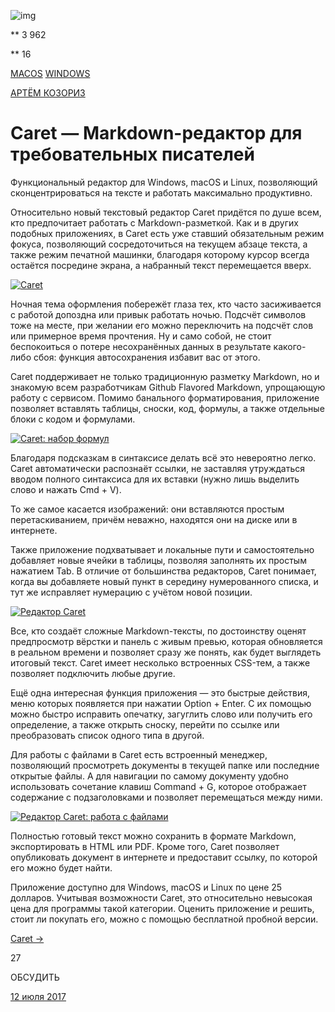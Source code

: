 ![img](https://cdn.lifehacker.ru/wp-content/uploads/2017/07/Caret---Markdown-redaktor-dlya-trebovatelnyx-pisateleJ_1499631819-1140x570.jpg)

** 3 962

** 16

[MACOS](https://lifehacker.ru/topics/technology/mac-os/) [WINDOWS](https://lifehacker.ru/topics/technology/windows/)

[АРТЁМ КОЗОРИЗ](https://lifehacker.ru/author/32565/)

# Caret — Markdown-редактор для требовательных писателей

Функциональный редактор для Windows, macOS и Linux, позволяющий сконцентрироваться на тексте и работать максимально продуктивно.

Относительно новый текстовый редактор Caret придётся по душе всем, кто предпочитает работать с Markdown-разметкой. Как и в других подобных приложениях, в Caret есть уже ставший обязательным режим фокуса, позволяющий сосредоточиться на текущем абзаце текста, а также режим печатной машинки, благодаря которому курсор всегда остаётся посредине экрана, а набранный текст перемещается вверх.

[![Caret](https://cdn.lifehacker.ru/wp-content/uploads/2017/07/Snimok-ekrana-2017-07-05-v-08.48.48_1499233739-630x404.jpg)](https://cdn.lifehacker.ru/wp-content/uploads/2017/07/Snimok-ekrana-2017-07-05-v-08.48.48_1499233739.jpg)

Ночная тема оформления побережёт глаза тех, кто часто засиживается с работой допоздна или привык работать ночью. Подсчёт символов тоже на месте, при желании его можно переключить на подсчёт слов или примерное время прочтения. Ну и само собой, не стоит беспокоиться о потере несохранённых данных в результате какого-либо сбоя: функция автосохранения избавит вас от этого.

Caret поддерживает не только традиционную разметку Markdown, но и знакомую всем разработчикам Github Flavored Markdown, упрощающую работу с сервисом. Помимо банального форматирования, приложение позволяет вставлять таблицы, сноски, код, формулы, а также отдельные блоки с кодом и формулами.

[![Caret: набор формул](https://cdn.lifehacker.ru/wp-content/uploads/2017/07/Snimok-ekrana-2017-07-05-v-09.10.53_1499235059-630x375.jpg)](https://cdn.lifehacker.ru/wp-content/uploads/2017/07/Snimok-ekrana-2017-07-05-v-09.10.53_1499235059.jpg)

Благодаря подсказкам в синтаксисе делать всё это невероятно легко. Caret автоматически распознаёт ссылки, не заставляя утруждаться вводом полного синтаксиса для их вставки (нужно лишь выделить слово и нажать Cmd + V).

То же самое касается изображений: они вставляются простым перетаскиванием, причём неважно, находятся они на диске или в интернете.

Также приложение подхватывает и локальные пути и самостоятельно добавляет новые ячейки в таблицы, позволяя заполнять их простым нажатием Tab. В отличие от большинства редакторов, Caret понимает, когда вы добавляете новый пункт в середину нумерованного списка, и тут же исправляет нумерацию с учётом новой позиции.

[![Редактор Caret](https://cdn.lifehacker.ru/wp-content/uploads/2017/07/01_1499233485-630x361.jpg)](https://cdn.lifehacker.ru/wp-content/uploads/2017/07/01_1499233485.jpg)

Все, кто создаёт сложные Markdown-тексты, по достоинству оценят предпросмотр вёрстки и панель с живым превью, которая обновляется в реальном времени и позволяет сразу же понять, как будет выглядеть итоговый текст. Caret имеет несколько встроенных CSS-тем, а также позволяет подключить любые другие.

Ещё одна интересная функция приложения — это быстрые действия, меню которых появляется при нажатии Option + Enter. С их помощью можно быстро исправить опечатку, загуглить слово или получить его определение, а также открыть сноску, перейти по ссылке или преобразовать список одного типа в другой.

Для работы с файлами в Caret есть встроенный менеджер, позволяющий просмотреть документы в текущей папке или последние открытые файлы. А для навигации по самому документу удобно использовать сочетание клавиш Command + G, которое отображает содержание с подзаголовками и позволяет перемещаться между ними.

[![Редактор Caret: работа с файлами](https://cdn.lifehacker.ru/wp-content/uploads/2017/07/Snimok-ekrana-2017-07-05-v-09.20.19_1499235641-630x415.jpg)](https://cdn.lifehacker.ru/wp-content/uploads/2017/07/Snimok-ekrana-2017-07-05-v-09.20.19_1499235641.jpg)

Полностью готовый текст можно сохранить в формате Markdown, экспортировать в HTML или PDF. Кроме того, Caret позволяет опубликовать документ в интернете и предоставит ссылку, по которой его можно будет найти.

Приложение доступно для Windows, macOS и Linux по цене 25 долларов. Учитывая возможности Caret, это относительно невысокая цена для программы такой категории. Оценить приложение и решить, стоит ли покупать его, можно с помощью бесплатной пробной версии.

[Caret →](https://caret.io/)

27

 ОБСУДИТЬ

[12 июля 2017](https://lifehacker.ru/2017/07/12/)